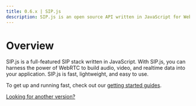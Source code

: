 ```yaml
---
title: 0.6.x | SIP.js
description: SIP.js is an open source API written in JavaScript for WebRTC developers to add the SIP signaling protocol to their applications.
---
```


# Overview

SIP.js is a full-featured SIP stack written in JavaScript. With SIP.js, you can harness the power of WebRTC to build audio, video, and realtime data into your application. SIP.js is fast, lightweight, and easy to use.

To get up and running fast, check out our [getting started guides](/guides/).

[Looking for another version?](/api/)
